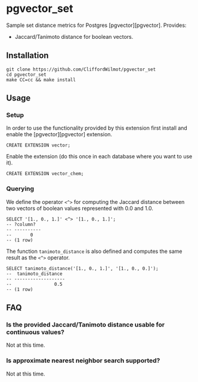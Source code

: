 # pgvector_set

Sample set distance metrics for Postgres [pgvector][pgvector]. Provides:

+ Jaccard/Tanimoto distance for boolean vectors.

## Installation

```shell
git clone https://github.com/CliffordWilmot/pgvector_set
cd pgvector_set
make CC=cc && make install
```

## Usage

### Setup

In order to use the functionality provided by this extension first install and enable the [pgvector][pgvector] extension.

```tsql
CREATE EXTENSION vector;
```

Enable the extension (do this once in each database where you want to use it).

```tsql
CREATE EXTENSION vector_chem;
```

### Querying

We define the operator `<^>` for computing the Jaccard distance between two vectors of boolean values represented with 0.0 and 1.0.

```tsql
SELECT '[1., 0., 1.]' <^> '[1., 0., 1.]';
-- ?column?
-- ----------
--       0
-- (1 row)
```

The function `tanimoto_distance` is also defined and computes the same result as the `<^>` operator.

```tsql
SELECT tanimoto_distance('[1., 0., 1.]', '[1., 0., 0.]');
--  tanimoto_distance
-- -------------------
--                0.5
-- (1 row)
```

## FAQ

### Is the provided Jaccard/Tanimoto distance usable for continuous values?

Not at this time.

### Is approximate nearest neighbor search supported?

Not at this time.

